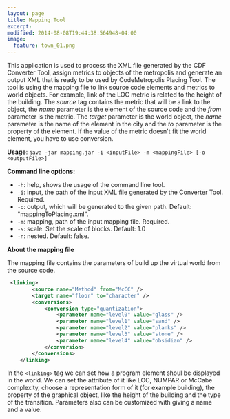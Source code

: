 ```yaml
---
layout: page
title: Mapping Tool
excerpt: 
modified: 2014-08-08T19:44:38.564948-04:00
image:
  feature: town_01.png
---
```


This application is used to process the XML file generated by the CDF Converter Tool, assign metrics to objects of the metropolis and generate an output XML that is ready to be used by CodeMetropolis Placing Tool. The tool is using the mapping file to link source code elements and metrics to world objects. For example, link of the LOC metric is related to the height of the building. The *source* tag contains the metric that will be a link to the object, the *name* parameter is the element of the source code and the *from* parameter is the metric. The *target* parameter is the world object, the *name* parameter is the name of the element in the city and the *to* parameter is the property of the element. If the value of the metric doesn't fit the world element, you have to use conversion. 

**Usage**: `java -jar mapping.jar -i <inputFile> -m <mappingFile> [-o <outputFile>]`

**Command line options:**  

* `-h`: help, shows the usage of the command line tool.  
* `-i`: input, the path of the input XML file generated by the Converter Tool. Required.  
* `-o`: output, which will be generated to the given path. Default: "mappingToPlacing.xml".  
* `-m`: mapping, path of the input mapping file. Required.  
* `-s`: scale. Set the scale of blocks. Default: 1.0  
* `-n`: nested. Default: false.  

**About the mapping file**  

The mapping file contains the parameters of build up the virtual world from the source code. 

~~~ xml
 <linking>
        <source name="Method" from="McCC" />
        <target name="floor" to="character" />
        <conversions>
            <conversion type="quantization">
                <parameter name="level0" value="glass" />
                <parameter name="level1" value="sand" />
                <parameter name="level2" value="planks" />
                <parameter name="level3" value="stone" />
                <parameter name="level4" value="obsidian" />
            </conversion>
        </conversions>
    </linking>
~~~

In the `<linking>` tag we can set how a program element shoul be displayed in the world. We can set the attribute of it like LOC, NUMPAR or McCabe complexity, choose a representation form of it (for example building), the property of the graphical object, like the height of the building and the type of the transition. Parameters also can be customized with giving a name and a value. 

[sm]: <https://www.sourcemeter.com/>
